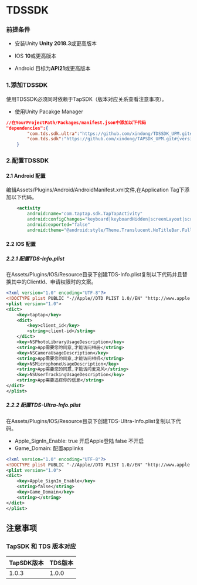 # TDSSDK

### 前提条件

* 安装Unity **Unity 2018.3**或更高版本

* IOS **10**或更高版本

* Android 目标为**API21**或更高版本

### 1.添加TDSSDK

使用TDSSDK必须同时依赖于TapSDK（版本对应关系查看注意事项）。

* 使用Unity Pacakge Manager

```json
//在YourProjectPath/Packages/manifest.json中添加以下代码
"dependencies":{
        "com.tds.sdk.ultra":"https://github.com/xindong/TDSSDK_UPM.git#{version_name}",
        "com.tds.sdk":"https://github.com/xindong/TAPSDK_UPM.git#{version_name}",
    }
```

### 2.配置TDSSDK


#### 2.1 Android 配置

编辑Assets/Plugins/Android/AndroidManifest.xml文件,在Application Tag下添加以下代码。
```xml
    <activity
        android:name="com.taptap.sdk.TapTapActivity"
        android:configChanges="keyboard|keyboardHidden|screenLayout|screenSize|orientation"
        android:exported="false"
        android:theme="@android:style/Theme.Translucent.NoTitleBar.Fullscreen" />
```

#### 2.2 IOS 配置

##### 2.2.1 配置TDS-Info.plist

在Assets/Plugins/IOS/Resource目录下创建TDS-Info.plist复制以下代码并且替换其中的ClientId、申请权限时的文案。

```xml
<?xml version="1.0" encoding="UTF-8"?>
<!DOCTYPE plist PUBLIC "-//Apple//DTD PLIST 1.0//EN" "http://www.apple.com/DTDs/PropertyList-1.0.dtd">
<plist version="1.0">
<dict>
    <key>taptap</key>
    <dict>
        <key>client_id</key>
        <string>client-id</string>
    </dict>
    <key>NSPhotoLibraryUsageDescription</key>
    <string>App需要您的同意,才能访问相册</string>
    <key>NSCameraUsageDescription</key>
    <string>App需要您的同意,才能访问相机</string>
    <key>NSMicrophoneUsageDescription</key>
    <string>App需要您的同意,才能访问麦克风</string>
    <key>NSUserTrackingUsageDescription</key>
    <string>App需要追踪你的信息</string>
</dict>
</plist>
```

##### 2.2.2 配置TDS-Ultra-Info.plist 

在Assets/Plugins/IOS/Resource目录下创建TDS-Ultra-Info.plist复制以下代码。

* Apple_SignIn_Enable:  true 开启Apple登陆 false 不开启
* Game_Domain:  配置applinks

```xml
<?xml version="1.0" encoding="UTF-8"?>
<!DOCTYPE plist PUBLIC "-//Apple//DTD PLIST 1.0//EN" "http://www.apple.com/DTDs/PropertyList-1.0.dtd">
<plist version="1.0">
<dict>
    <key>Apple_SignIn_Enable</key>
    <string>false</string>
    <key>Game_Domain</key>
    <string></string>
</dict>
</plist>

```

## 注意事项

###  TapSDK 和 TDS 版本对应

|  TapSDK版本   | TDS版本  |
|  ----  | ----  |
| 1.0.3  | 1.0.0 |